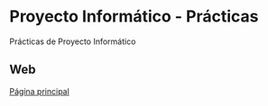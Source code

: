 # Proyecto Informático - Prácticas
Prácticas de Proyecto Informático

## Web
[Página principal](https://muzzidev.github.io/proyecto-informatico/)
